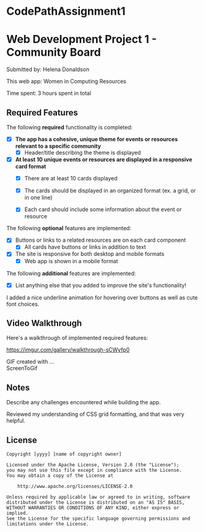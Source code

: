 # CodePathAssignment1

# Web Development Project 1 - Community Board

Submitted by: Helena Donaldson

This web app: Women in Computing Resources

Time spent: 3 hours spent in total

## Required Features

The following **required** functionality is completed:

- [X] **The app has a cohesive, unique theme for events or resources relevant to a specific community**
  - [X] Header/title describing the theme is displayed
- [X] **At least 10 unique events or resources are displayed in a responsive card format**
  - [X] There are at least 10 cards displayed 
  - [X] The cards should be displayed in an organized format (ex. a grid, or in one line)
  - [X] Each card should include some information about the event or resource


The following **optional** features are implemented:

- [X] Buttons or links to a related resources are on each card component
  - [X] All cards have buttons or links in addition to text
- [X] The site is responsive for both desktop and mobile formats
  - [X] Web app is shown in a mobile format

The following **additional** features are implemented:

* [X] List anything else that you added to improve the site's functionality!

I added a nice underline animation for hovering over buttons as well as cute font choices.

## Video Walkthrough

Here's a walkthrough of implemented required features:

https://imgur.com/gallery/walkthrough-sCWyfp0

<!-- Replace this with whatever GIF tool you used! -->
GIF created with ...  
ScreenToGif

## Notes

Describe any challenges encountered while building the app.

Reviewed my understanding of CSS grid formatting, and that was very helpful.

## License

    Copyright [yyyy] [name of copyright owner]

    Licensed under the Apache License, Version 2.0 (the "License");
    you may not use this file except in compliance with the License.
    You may obtain a copy of the License at

        http://www.apache.org/licenses/LICENSE-2.0

    Unless required by applicable law or agreed to in writing, software
    distributed under the License is distributed on an "AS IS" BASIS,
    WITHOUT WARRANTIES OR CONDITIONS OF ANY KIND, either express or implied.
    See the License for the specific language governing permissions and
    limitations under the License.
